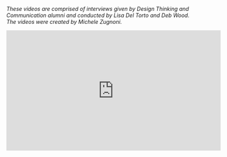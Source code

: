 _These videos are comprised of interviews given by Design Thinking and Communication alumni and conducted by Lisa Del Torto and Deb Wood. The videos were created by Michele Zugnoni._
<div align="center"><iframe width="560" height="315" src="https://www.youtube-nocookie.com/embed/9fEY_UflzZU?si=3Px4Rzhc5K3EDhI-" title="YouTube video player" frameborder="0" allow="accelerometer; clipboard-write; encrypted-media; gyroscope; picture-in-picture; web-share" referrerpolicy="strict-origin-when-cross-origin" allowfullscreen></iframe></div>
